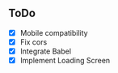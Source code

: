 ## ToDo

- [x] Mobile compatibility
- [x] Fix cors 
- [x] Integrate Babel
- [x] Implement Loading Screen
